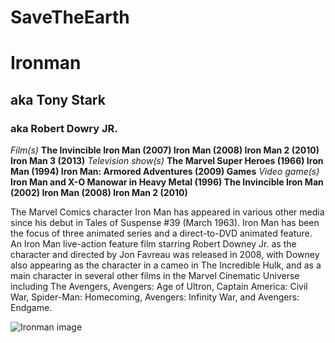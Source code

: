 # SaveTheEarth
# Ironman
## aka Tony Stark
### aka Robert Dowry JR.


*Film(s)*	**The Invincible Iron Man (2007) Iron Man (2008) Iron Man 2 (2010) Iron Man 3 (2013)**
*Television show(s)*	**The Marvel Super Heroes (1966) Iron Man (1994) Iron Man: Armored Adventures (2009)
Games**
*Video game(s)*	**Iron Man and X-O Manowar in Heavy Metal (1996) The Invincible Iron Man (2002) Iron Man (2008)  Iron Man 2 (2010)**

The Marvel Comics character Iron Man has appeared in various other media since his debut in Tales of Suspense #39 (March 1963). Iron Man has been the focus of three animated series and a direct-to-DVD animated feature. An Iron Man live-action feature film starring Robert Downey Jr. as the character and directed by Jon Favreau was released in 2008, with Downey also appearing as the character in a cameo in The Incredible Hulk, and as a main character in several other films in the Marvel Cinematic Universe including The Avengers, Avengers: Age of Ultron, Captain America: Civil War, Spider-Man: Homecoming, Avengers: Infinity War, and Avengers: Endgame.

![Ironman image](https://www.google.co.in/url?sa=i&rct=j&q=&esrc=s&source=images&cd=&cad=rja&uact=8&ved=2ahUKEwiSue2-_53iAhXMYo8KHfKDBZkQjRx6BAgBEAU&url=https%3A%2F%2Fwww.cbr.com%2Fbest-worst-iron-man-actions%2F&psig=AOvVaw3zuuv6MJnI0XmPEudUNeiA&ust=1558025505225597)
